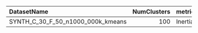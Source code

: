 | DatasetName                       |   NumClusters | metric   | baseline   | compare_suite   |   Double_Inertia |   Hybrid_Inertia |   Rel_Inertia |   Improvement_% |   n_pairs |
|:----------------------------------|--------------:|:---------|:-----------|:----------------|-----------------:|-----------------:|--------------:|----------------:|----------:|
| SYNTH_C_30_F_50_n1000_000k_kmeans |           100 | Inertia  | Double     | Hybrid          |      4.88289e+07 |       4.9419e+07 |       1.01208 |        -1.20846 |         7 |